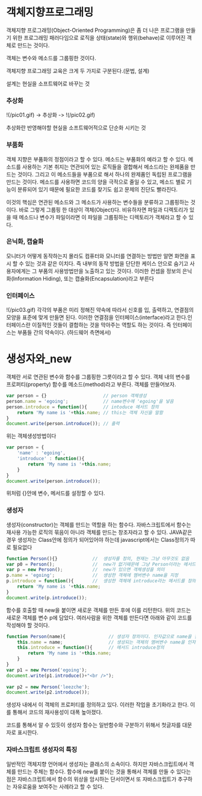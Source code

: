 # 객체지향프로그래밍

객체지향 프로그래밍(Object-Oriented Programming)은 좀 더 나은 프로그램을 만들기 위한 프로그래밍 패러다임으로 로직을 상태(state)와 행위(behave)로 이루어진 객체로 만드는 것이다.

객체는 변수와 메소드를 그룹핑한 것이다.

객체지향 프로그래밍 교육은 크게 두 가지로 구분된다.(문법, 설계)

설계는 현실을 소프트웨어로 바꾸는 것


### 추상화

!(/pic01.gif) -> 추상화 -> !(/pic02.gif)


추상화란 반영해야할 현실을 소프트웨어적으로 단순화 시키는 것

### 부품화

객체 지향은 부품화의 정점이라고 할 수 있다. 메소드는 부품화의 예라고 할 수 있다. 메소드를 사용하는 기본 취지는 연관되어 있는 로직들을 결합해서 메소드라는 완제품을 만드는 것이다. 그리고 이 메소드들을 부품으로 해서 하나의 완제품인 독립된 프로그램을 만드는 것이다. 메소드를 사용하면 코드의 양을 극적으로 줄일 수 있고, 메소드 별로 기능이 분류되어 있기 때문에 필요한 코드를 찾기도 쉽고 문제의 진단도 빨라진다.

이것의 핵심은 연관된 메소드와 그 메소드가 사용하는 변수들을 분류하고 그룹핑하는 것이다. 바로 그렇게 그룹핑 한 대상이 객체(Object)다. 비유하자면 파일과 디렉토리가 있을 때 메소드나 변수가 파일이라면 이 파일을 그룹핑하는 디렉토리가 객체라고 할 수 있다.

### 은닉화, 캡슐화

모니터가 어떻게 동작하는지 몰라도 컴퓨터와 모니터를 연결하는 방법만 알면 화면을 표시 할 수 있는 것과 같은 이치다. 즉 내부의 동작 방법을 단단한 케이스 안으로 숨기고 사용자에게는 그 부품의 사용방법만을 노출하고 있는 것이다. 이러한 컨셉을 정보의 은닉화(Information Hiding), 또는 캡슐화(Encapsulation)라고 부른다


### 인터페이스

!(/pic03.gif)
 각각의 부품은 미리 정해진 약속에 따라서 신호를 입, 출력하고, 연결점의 모양을 표준에 맞게 만들면 된다. 이러한 연결점을 인터페이스(interface)라고 한다.인터페이스란 이질적인 것들이 결합하는 것을 막아주는 역할도 하는 것이다. 즉 인터페이스는 부품들 간의 약속이다. (하드웨어 측면에서)

# 생성자와_new

객체란 서로 연관된 변수와 함수를 그룹핑한 그릇이라고 할 수 있다. 객체 내의 변수를 프로퍼티(property) 함수를 메소드(method)라고 부른다. 객체를 만들어보자.

~~~javascript
var person = {}                     // person 객체생성
person.name = 'egoing';             // name변수에 'egoing'을 넣음
person.introduce = function(){      // intoduce 메서드 정의
    return 'My name is '+this.name; // this는 객체 자신을 말함
}
document.write(person.introduce()); // 출력
~~~
위는 객체생성방법이다
~~~javascript
var person = {
    'name' : 'egoing',
    'introduce' : function(){
        return 'My name is '+this.name;
    }
}
document.write(person.introduce());
~~~
위처럼 {}안에 변수, 메서드를 설정할 수 있다.

### 생성자

생성자(constructor)는 객체를 만드는 역할을 하는 함수다. 자바스크립트에서 함수는 재사용 가능한 로직의 묶음이 아니라 객체를 만드는 창조자라고 할 수 있다. JAVA같은경우 생성자는 Class안에 정의가 되어있어야 하는데 javascript에서는 Class정의가 따로 필요없다

~~~javascript
function Person(){}             //  생성자를 정의, 현재는 그냥 아무것도 없음
var p0 = Person();              //  new가 없기때문에 그냥 Person이라는 메서드를 호출
var p = new Person();           //  new가 있으면 객체생성을 의미
p.name = 'egoing';              //  생성한 객체에 멤버변수 name을 지정
p.introduce = function(){       //  생성한 객체에 introduce라는 메서드를 정의
    return 'My name is '+this.name; 
}
document.write(p.introduce());
~~~

함수를 호출할 때 new을 붙이면 새로운 객체를 만든 후에 이를 리턴한다. 위의 코드는 새로운 객체를 변수 p에 담았다. 여러사람을 위한 객체를 만든다면 아래와 같이 코드를 작성해야 할 것이다. 

~~~javascript
function Person(name){                // 생성자 정의이다. 인자값으로 name을 필요
    this.name = name;                 // 생성되는 객체의 멤버변수 name을 인자값을 들어온 name으로 넣는다.
    this.introduce = function(){      // 메서드 introduce정의
        return 'My name is '+this.name; 
    }   
}
var p1 = new Person('egoing');
document.write(p1.introduce()+"<br />");
 
var p2 = new Person('leezche');
document.write(p2.introduce());
~~~

생성자 내에서 이 객체의 프로퍼티를 정의하고 있다. 이러한 작업을 초기화라고 한다. 이를 통해서 코드의 재사용성이 대폭 높아졌다.

코드를 통해서 알 수 있듯이 생성자 함수는 일반함수와 구분하기 위해서 첫글자를 대문자로 표시한다.

### 자바스크립트 생성자의 특징

일반적인 객체지향 언어에서 생성자는 클래스의 소속이다. 하지만 자바스크립트에서 객체를 만드는 주체는 함수다. 함수에 new를 붙이는 것을 통해서 객체를 만들 수 있다는 점은 자바스크립트에서 함수의 위상을 암시하는 단서이면서 또 자바스크립트가 추구하는 자유로움을 보여주는 사례라고 할 수 있다.